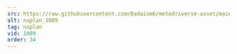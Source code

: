 ```yaml
---
src: https://raw.githubusercontent.com/Dadaism6/metadriverse-asset/main/script-nuplan-output-newcompressed/nuplan_1089.mp4
alt: nuplan_1089
tag: nuplan
vid: 1089
order: 34
---
```

